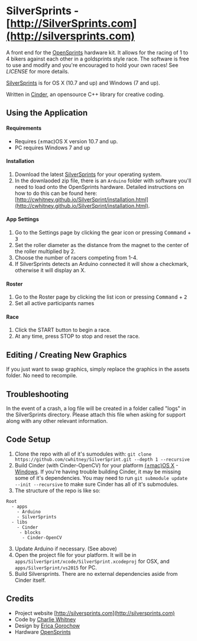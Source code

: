 SilverSprints - [http://SilverSprints.com](http://silversprints.com)
=============
A front end for the [OpenSprints](https://www.opensprints.com) hardware kit.  It allows for the racing of 1 to 4 bikers against each other in a goldsprints style race.  The software is free to use and modify and you're encouraged to hold your own races!  See _LICENSE_ for more details.

[SilverSprints](http://silversprints.com/) is for OS X (10.7 and up) and Windows (7 and up).

Written in [Cinder](https://libcinder.org/), an opensource C++ library for creative coding.

## Using the Application

#### Requirements
* Requires (±mac)OS X version 10.7 and up.
* PC requires Windows 7 and up

#### Installation
1. Download the latest [SilverSprints](https://github.com/cwhitney/SilverSprint/releases/latest) for your operating system.
2. In the downlaoded zip file, there is an `Arduino` folder with software you'll need to load onto the OpenSprints hardware.  Detailed instructions on how to do this can be found here: [http://cwhitney.github.io/SilverSprint/installation.html](http://cwhitney.github.io/SilverSprint/installation.html).
 
#### App Settings
1. Go to the Settings page by clicking the gear icon or pressing <kbd>Command</kbd> + <kbd>3</kbd>
2. Set the roller diameter as the distance from the magnet to the center of the roller multiplied by 2.
3. Choose the number of racers competing from 1-4.
4. If SilverSprints detects an Arduino connected it will show a checkmark, otherwise it will display an X.

#### Roster
1. Go to the Roster page by clicking the list icon or pressing <kbd>Command</kbd> + <kbd>2</kbd>
2. Set all active participants names

#### Race
1. Click the START button to begin a race.
2. At any time, press STOP to stop and reset the race.

## Editing / Creating New Graphics
If you just want to swap graphics, simply replace the graphics in the assets folder. No need to recompile.

## Troubleshooting
In the event of a crash, a log file will be created in a folder called "logs" in the SilverSprints directory.
Please attach this file when asking for support along with any other relevant information.

## Code Setup
1. Clone the repo with all of it's sumodules with: `git clone https://github.com/cwhitney/SilverSprint.git --depth 1 --recursive`
1. Build Cinder (with Cinder-OpenCV) for your platform [(±mac)OS X](https://libcinder.org/docs/guides/mac-setup/index.html) - [Windows](https://libcinder.org/docs/guides/windows-setup/index.html).
If you're having trouble building Cinder, it may be missing some of it's dependencies.  You may need to run `git submodule update --init --recursive` to make sure Cinder has all of it's submodules.
2. The structure of the repo is like so:

```
Root	
  - apps  
    - Arduino
    - SilverSprints
  - libs
    - Cinder
     - blocks
      - Cinder-OpenCV
```
3. Update Arduino if necessary. (See above)
4. Open the project file for your platform. It will be in `apps/SilverSprint/xcode/SilverSprint.xcodeproj` for OSX, and `apps/SilverSprint/vs2015` for PC.
5. Build Silversprints. There are no external dependencies aside from Cinder itself.

## Credits

* Project website [http://silversprints.com](http://silversprints.com)
* Code by [Charlie Whitney](http://sharkbox.com)
* Design by [Erica Gorochow](http://gorociao.com)
* Hardware [OpenSprints](https://www.opensprints.com)

